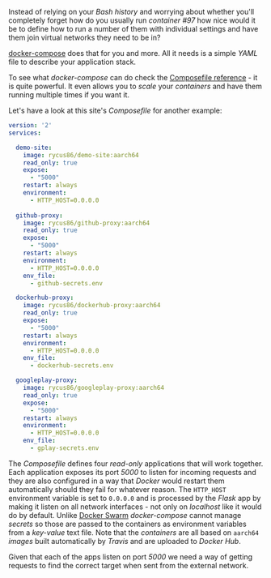 Instead of relying on your *Bash history* and worrying about whether you'll
completely forget how do you usually run *container #97* how nice would it be
to define how to run a number of them with individual settings and have them
join virtual networks they need to be in?

[docker-compose](https://docs.docker.com/compose) does that for you and more.
All it needs is a simple *YAML* file to describe your application stack.

To see what *docker-compose* can do check the 
[Composefile reference](https://docs.docker.com/compose/compose-file) - it is quite powerful.
It even allows you to *scale* your *containers* and have them running multiple
times if you want it.

Let's have a look at this site's *Composefile* for another example:
```yaml
version: '2'
services:

  demo-site:
    image: rycus86/demo-site:aarch64
    read_only: true
    expose:
      - "5000"
    restart: always
    environment:
      - HTTP_HOST=0.0.0.0
  
  github-proxy:
    image: rycus86/github-proxy:aarch64
    read_only: true
    expose:
      - "5000"
    restart: always
    environment:
      - HTTP_HOST=0.0.0.0
    env_file:
      - github-secrets.env

  dockerhub-proxy:
    image: rycus86/dockerhub-proxy:aarch64
    read_only: true
    expose:
      - "5000"
    restart: always
    environment:
      - HTTP_HOST=0.0.0.0
    env_file:
      - dockerhub-secrets.env

  googleplay-proxy:
    image: rycus86/googleplay-proxy:aarch64
    read_only: true
    expose:
      - "5000"
    restart: always
    environment:
      - HTTP_HOST=0.0.0.0
    env_file:
      - gplay-secrets.env
```

The *Composefile* defines four *read-only* applications that will work together.
Each application exposes its port *5000* to listen for incoming requests and
they are also configured in a way that *Docker* would restart them automatically
should they fail for whatever reason.
The `HTTP_HOST` environment variable is set to `0.0.0.0` and is processed by 
the *Flask* app by making it listen on all network interfaces - not only on
*localhost* like it would do by default.
Unlike [Docker Swarm](https://docs.docker.com/engine/swarm) *docker-compose* cannot
manage *secrets* so those are passed to the containers as environment variables from
a *key-value* text file.
Note that the *containers* are all based on `aarch64` *images* built automatically
by *Travis* and are uploaded to *Docker Hub*. 

Given that each of the apps listen on port *5000* we need a way of getting
requests to find the correct target when sent from the external network.
